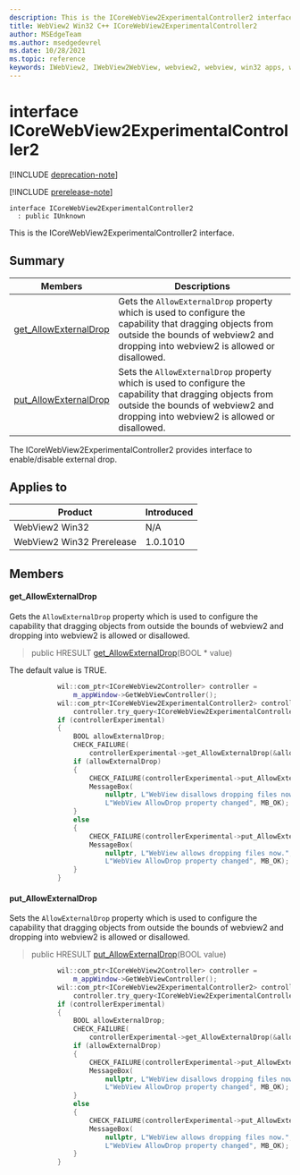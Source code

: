 ```yaml
---
description: This is the ICoreWebView2ExperimentalController2 interface.
title: WebView2 Win32 C++ ICoreWebView2ExperimentalController2
author: MSEdgeTeam
ms.author: msedgedevrel
ms.date: 10/28/2021
ms.topic: reference
keywords: IWebView2, IWebView2WebView, webview2, webview, win32 apps, win32, edge, ICoreWebView2, ICoreWebView2Controller, browser control, edge html, ICoreWebView2ExperimentalController2
---
```


# interface ICoreWebView2ExperimentalController2

[!INCLUDE [deprecation-note](../includes/deprecation-note.md)]

[!INCLUDE [prerelease-note](../includes/prerelease-note.md)]

```
interface ICoreWebView2ExperimentalController2
  : public IUnknown
```

This is the ICoreWebView2ExperimentalController2 interface.

## Summary

 Members                        | Descriptions
--------------------------------|---------------------------------------------
[get_AllowExternalDrop](#get_allowexternaldrop) | Gets the `AllowExternalDrop` property which is used to configure the capability that dragging objects from outside the bounds of webview2 and dropping into webview2 is allowed or disallowed.
[put_AllowExternalDrop](#put_allowexternaldrop) | Sets the `AllowExternalDrop` property which is used to configure the capability that dragging objects from outside the bounds of webview2 and dropping into webview2 is allowed or disallowed.

The ICoreWebView2ExperimentalController2 provides interface to enable/disable external drop.

## Applies to

Product                         | Introduced
--------------------------------|---------------------------------------------
WebView2 Win32            |    N/A
WebView2 Win32 Prerelease |    1.0.1010

## Members

#### get_AllowExternalDrop

Gets the `AllowExternalDrop` property which is used to configure the capability that dragging objects from outside the bounds of webview2 and dropping into webview2 is allowed or disallowed.

> public HRESULT [get_AllowExternalDrop](#get_allowexternaldrop)(BOOL * value)

The default value is TRUE.

```cpp
            wil::com_ptr<ICoreWebView2Controller> controller =
                m_appWindow->GetWebViewController();
            wil::com_ptr<ICoreWebView2ExperimentalController2> controllerExperimental =
                controller.try_query<ICoreWebView2ExperimentalController2>();
            if (controllerExperimental)
            {
                BOOL allowExternalDrop;
                CHECK_FAILURE(
                    controllerExperimental->get_AllowExternalDrop(&allowExternalDrop));
                if (allowExternalDrop)
                {
                    CHECK_FAILURE(controllerExperimental->put_AllowExternalDrop(FALSE));
                    MessageBox(
                        nullptr, L"WebView disallows dropping files now.",
                        L"WebView AllowDrop property changed", MB_OK);
                }
                else
                {
                    CHECK_FAILURE(controllerExperimental->put_AllowExternalDrop(TRUE));
                    MessageBox(
                        nullptr, L"WebView allows dropping files now.",
                        L"WebView AllowDrop property changed", MB_OK);
                }
            }
```

#### put_AllowExternalDrop

Sets the `AllowExternalDrop` property which is used to configure the capability that dragging objects from outside the bounds of webview2 and dropping into webview2 is allowed or disallowed.

> public HRESULT [put_AllowExternalDrop](#put_allowexternaldrop)(BOOL value)

```cpp
            wil::com_ptr<ICoreWebView2Controller> controller =
                m_appWindow->GetWebViewController();
            wil::com_ptr<ICoreWebView2ExperimentalController2> controllerExperimental =
                controller.try_query<ICoreWebView2ExperimentalController2>();
            if (controllerExperimental)
            {
                BOOL allowExternalDrop;
                CHECK_FAILURE(
                    controllerExperimental->get_AllowExternalDrop(&allowExternalDrop));
                if (allowExternalDrop)
                {
                    CHECK_FAILURE(controllerExperimental->put_AllowExternalDrop(FALSE));
                    MessageBox(
                        nullptr, L"WebView disallows dropping files now.",
                        L"WebView AllowDrop property changed", MB_OK);
                }
                else
                {
                    CHECK_FAILURE(controllerExperimental->put_AllowExternalDrop(TRUE));
                    MessageBox(
                        nullptr, L"WebView allows dropping files now.",
                        L"WebView AllowDrop property changed", MB_OK);
                }
            }
```

